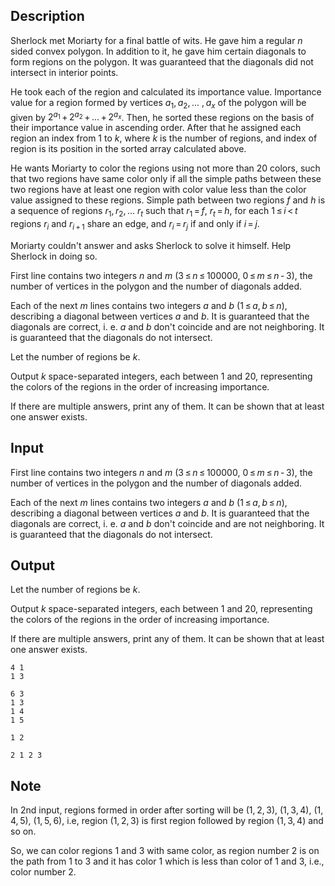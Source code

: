 ## Description

<div><p>Sherlock met Moriarty for a final battle of wits. He gave him a regular <span class="tex-span"><i>n</i></span> sided convex polygon. In addition to it, he gave him certain diagonals to form regions on the polygon. It was guaranteed that the diagonals did not intersect in interior points.</p><p>He took each of the region and calculated its importance value. Importance value for a region formed by vertices <span class="tex-span"><i>a</i><sub class="lower-index">1</sub>, <i>a</i><sub class="lower-index">2</sub>, ... , <i>a</i><sub class="lower-index"><i>x</i></sub></span> of the polygon will be given by <span class="tex-span">2<sup class="upper-index"><i>a</i><sub class="lower-index">1</sub></sup> + 2<sup class="upper-index"><i>a</i><sub class="lower-index">2</sub></sup> + ... + 2<sup class="upper-index"><i>a</i><sub class="lower-index"><i>x</i></sub></sup></span>. Then, he sorted these regions on the basis of their importance value in ascending order. After that he assigned each region an index from <span class="tex-span">1</span> to <span class="tex-span"><i>k</i></span>, where <span class="tex-span"><i>k</i></span> is the number of regions, and index of region is its position in the sorted array calculated above.</p><p>He wants Moriarty to color the regions using not more than <span class="tex-span">20</span> colors, such that two regions have same color only if all the simple paths between these two regions have at least one region with color value less than the color value assigned to these regions. Simple path between two regions <span class="tex-span"><i>f</i></span> and <span class="tex-span"><i>h</i></span> is a sequence of regions <span class="tex-span"><i>r</i><sub class="lower-index">1</sub>, <i>r</i><sub class="lower-index">2</sub>, ... <i>r</i><sub class="lower-index"><i>t</i></sub></span> such that <span class="tex-span"><i>r</i><sub class="lower-index">1</sub> = <i>f</i></span>, <span class="tex-span"><i>r</i><sub class="lower-index"><i>t</i></sub> = <i>h</i></span>, for each <span class="tex-span">1 ≤ <i>i</i> &lt; <i>t</i></span> regions <span class="tex-span"><i>r</i><sub class="lower-index"><i>i</i></sub></span> and <span class="tex-span"><i>r</i><sub class="lower-index"><i>i</i> + 1</sub></span> share an edge, and <span class="tex-span"><i>r</i><sub class="lower-index"><i>i</i></sub> = <i>r</i><sub class="lower-index"><i>j</i></sub></span> if and only if <span class="tex-span"><i>i</i> = <i>j</i></span>.</p><p>Moriarty couldn't answer and asks Sherlock to solve it himself. Help Sherlock in doing so.</p></div><div class="input-specification"><p>First line contains two integers <span class="tex-span"><i>n</i></span> and <span class="tex-span"><i>m</i></span> (<span class="tex-span">3 ≤ <i>n</i> ≤ 100000</span>, <span class="tex-span">0 ≤ <i>m</i> ≤ <i>n</i> - 3</span>), the number of vertices in the polygon and the number of diagonals added.</p><p>Each of the next <span class="tex-span"><i>m</i></span> lines contains two integers <span class="tex-span"><i>a</i></span> and <span class="tex-span"><i>b</i></span> (<span class="tex-span">1 ≤ <i>a</i>, <i>b</i> ≤ <i>n</i></span>), describing a diagonal between vertices <span class="tex-span"><i>a</i></span> and <span class="tex-span"><i>b</i></span>. It is guaranteed that the diagonals are correct, i.&nbsp;e. <span class="tex-span"><i>a</i></span> and <span class="tex-span"><i>b</i></span> don't coincide and are not neighboring. It is guaranteed that the diagonals do not intersect.</p></div><div class="output-specification"><p>Let the number of regions be <span class="tex-span"><i>k</i></span>.</p><p>Output <span class="tex-span"><i>k</i></span> space-separated integers, each between <span class="tex-span">1</span> and <span class="tex-span">20</span>, representing the colors of the regions in the order of increasing importance.</p><p>If there are multiple answers, print any of them. It can be shown that at least one answer exists.</p></div>

## Input

<p>First line contains two integers <span class="tex-span"><i>n</i></span> and <span class="tex-span"><i>m</i></span> (<span class="tex-span">3 ≤ <i>n</i> ≤ 100000</span>, <span class="tex-span">0 ≤ <i>m</i> ≤ <i>n</i> - 3</span>), the number of vertices in the polygon and the number of diagonals added.</p><p>Each of the next <span class="tex-span"><i>m</i></span> lines contains two integers <span class="tex-span"><i>a</i></span> and <span class="tex-span"><i>b</i></span> (<span class="tex-span">1 ≤ <i>a</i>, <i>b</i> ≤ <i>n</i></span>), describing a diagonal between vertices <span class="tex-span"><i>a</i></span> and <span class="tex-span"><i>b</i></span>. It is guaranteed that the diagonals are correct, i.&nbsp;e. <span class="tex-span"><i>a</i></span> and <span class="tex-span"><i>b</i></span> don't coincide and are not neighboring. It is guaranteed that the diagonals do not intersect.</p>

## Output

<p>Let the number of regions be <span class="tex-span"><i>k</i></span>.</p><p>Output <span class="tex-span"><i>k</i></span> space-separated integers, each between <span class="tex-span">1</span> and <span class="tex-span">20</span>, representing the colors of the regions in the order of increasing importance.</p><p>If there are multiple answers, print any of them. It can be shown that at least one answer exists.</p>





```input1
4 1
1 3

```




```input2
6 3
1 3
1 4
1 5

```




```output1
1 2

```




```output2
2 1 2 3

```



## Note

<p>In 2nd input, regions formed in order after sorting will be <span class="tex-span">(1, 2, 3)</span>, <span class="tex-span">(1, 3, 4)</span>, <span class="tex-span">(1, 4, 5)</span>, <span class="tex-span">(1, 5, 6)</span>, i.e, region <span class="tex-span">(1, 2, 3)</span> is first region followed by region <span class="tex-span">(1, 3, 4)</span> and so on.</p><p>So, we can color regions <span class="tex-span">1</span> and <span class="tex-span">3</span> with same color, as region number <span class="tex-span">2</span> is on the path from <span class="tex-span">1</span> to <span class="tex-span">3</span> and it has color <span class="tex-span">1</span> which is less than color of <span class="tex-span">1</span> and <span class="tex-span">3</span>, i.e., color number <span class="tex-span">2</span>.</p>
